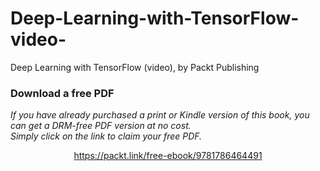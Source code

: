 # Deep-Learning-with-TensorFlow-video-
Deep Learning with TensorFlow (video), by Packt Publishing
### Download a free PDF

 <i>If you have already purchased a print or Kindle version of this book, you can get a DRM-free PDF version at no cost.<br>Simply click on the link to claim your free PDF.</i>
<p align="center"> <a href="https://packt.link/free-ebook/9781786464491">https://packt.link/free-ebook/9781786464491 </a> </p>